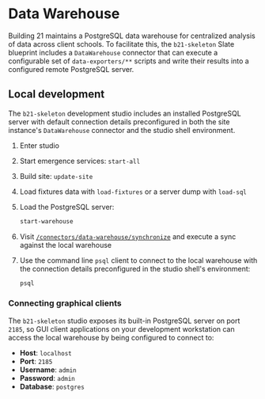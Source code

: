 # Data Warehouse

Building 21 maintains a PostgreSQL data warehouse for centralized analysis of data across client schools. To facilitate this, the `b21-skeleton` Slate blueprint includes a `DataWarehouse` connector that can execute a configurable set of `data-exporters/**` scripts and write their results into a configured remote PostgreSQL server.

## Local development

The `b21-skeleton` development studio includes an installed PostgreSQL server with default connection details preconfigured in both the site instance's `DataWarehouse` connector and the studio shell environment.

1. Enter studio
2. Start emergence services: `start-all`
3. Build site: `update-site`
4. Load fixtures data with `load-fixtures` or a server dump with `load-sql`
5. Load the PostgreSQL server:

    ```bash
    start-warehouse
    ```

6. Visit [`/connectors/data-warehouse/synchronize`](http://localhost:2180/connectors/data-warehouse/synchronize) and execute a sync against the local warehouse
7. Use the command line `psql` client to connect to the local warehouse with the connection details preconfigured in the studio shell's environment:

    ```bash
    psql
    ```

### Connecting graphical clients

The `b21-skeleton` studio exposes its built-in PostgreSQL server on port `2185`, so GUI client applications on your development workstation can access the local warehouse by being configured to connect to:

- **Host**: `localhost`
- **Port**: `2185`
- **Username**: `admin`
- **Password**: `admin`
- **Database**: `postgres`
